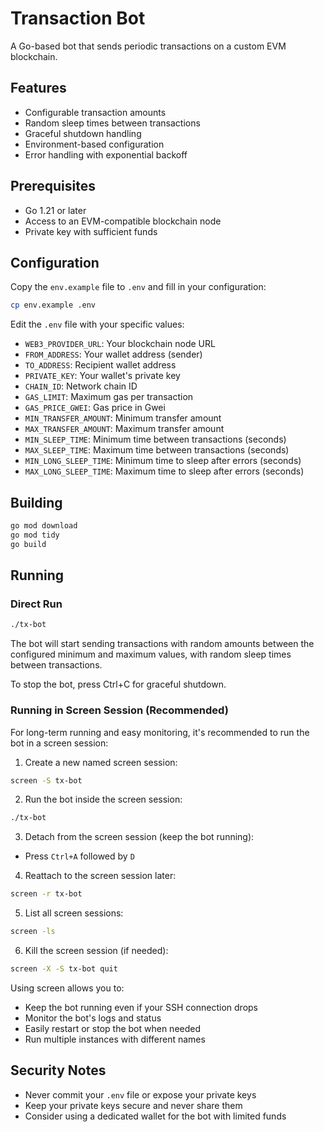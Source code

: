 # Transaction Bot

A Go-based bot that sends periodic transactions on a custom EVM blockchain.

## Features

- Configurable transaction amounts
- Random sleep times between transactions
- Graceful shutdown handling
- Environment-based configuration
- Error handling with exponential backoff

## Prerequisites

- Go 1.21 or later
- Access to an EVM-compatible blockchain node
- Private key with sufficient funds

## Configuration

Copy the `env.example` file to `.env` and fill in your configuration:

```bash
cp env.example .env
```

Edit the `.env` file with your specific values:

- `WEB3_PROVIDER_URL`: Your blockchain node URL
- `FROM_ADDRESS`: Your wallet address (sender)
- `TO_ADDRESS`: Recipient wallet address
- `PRIVATE_KEY`: Your wallet's private key
- `CHAIN_ID`: Network chain ID
- `GAS_LIMIT`: Maximum gas per transaction
- `GAS_PRICE_GWEI`: Gas price in Gwei
- `MIN_TRANSFER_AMOUNT`: Minimum transfer amount
- `MAX_TRANSFER_AMOUNT`: Maximum transfer amount
- `MIN_SLEEP_TIME`: Minimum time between transactions (seconds)
- `MAX_SLEEP_TIME`: Maximum time between transactions (seconds)
- `MIN_LONG_SLEEP_TIME`: Minimum time to sleep after errors (seconds)
- `MAX_LONG_SLEEP_TIME`: Maximum time to sleep after errors (seconds)

## Building

```bash
go mod download
go mod tidy
go build
```

## Running

### Direct Run

```bash
./tx-bot
```

The bot will start sending transactions with random amounts between the configured minimum and maximum values, with random sleep times between transactions.

To stop the bot, press Ctrl+C for graceful shutdown.

### Running in Screen Session (Recommended)

For long-term running and easy monitoring, it's recommended to run the bot in a screen session:

1. Create a new named screen session:
```bash
screen -S tx-bot
```

2. Run the bot inside the screen session:
```bash
./tx-bot
```

3. Detach from the screen session (keep the bot running):
- Press `Ctrl+A` followed by `D`

4. Reattach to the screen session later:
```bash
screen -r tx-bot
```

5. List all screen sessions:
```bash
screen -ls
```

6. Kill the screen session (if needed):
```bash
screen -X -S tx-bot quit
```

Using screen allows you to:
- Keep the bot running even if your SSH connection drops
- Monitor the bot's logs and status
- Easily restart or stop the bot when needed
- Run multiple instances with different names

## Security Notes

- Never commit your `.env` file or expose your private keys
- Keep your private keys secure and never share them
- Consider using a dedicated wallet for the bot with limited funds 